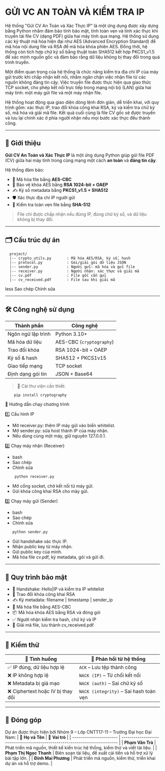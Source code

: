 # GỬI VC AN TOÀN VÀ KIỂM TRA IP


  Hệ thống "Gửi CV An Toàn và Xác Thực IP" là một ứng dụng được xây dựng bằng Python nhằm đảm bảo tính bảo mật, tính toàn vẹn và tính xác thực khi truyền tải file CV (dạng PDF) giữa hai máy tính qua mạng. Hệ thống sử dụng các kỹ thuật mã hóa hiện đại như AES (Advanced Encryption Standard) để mã hóa nội dung file và RSA để mã hóa khóa phiên AES. Đồng thời, hệ thống còn tích hợp chữ ký số bằng thuật toán SHA512 kết hợp PKCS1_v1.5 để xác minh nguồn gốc và đảm bảo rằng dữ liệu không bị thay đổi trong quá trình truyền.

  Một điểm quan trọng của hệ thống là chức năng kiểm tra địa chỉ IP của máy gửi trước khi chấp nhận kết nối, nhằm ngăn chặn việc nhận file từ các nguồn không đáng tin cậy. Việc truyền file được thực hiện qua giao thức TCP socket, cho phép kết nối trực tiếp trong mạng nội bộ (LAN) giữa hai máy tính: một máy gửi file và một máy nhận file.

Hệ thống hoạt động qua giao diện dòng lệnh đơn giản, dễ triển khai, với quy trình gồm: xác thực IP, trao đổi khóa công khai RSA, ký và kiểm tra chữ ký số, mã hóa và giải mã file. Kết quả cuối cùng là file CV gốc sẽ được truyền và lưu lại chính xác ở phía người nhận nếu mọi bước xác thực đều thành công.

---

## 📌 Giới thiệu

**Gửi CV An Toàn và Xác Thực IP** là một ứng dụng Python giúp gửi file PDF (CV) giữa hai máy tính trong cùng mạng một cách **an toàn** và **đáng tin cậy**.

Hệ thống đảm bảo:
- 🔐 Mã hóa file bằng **AES-CBC**
- 🔑 Bảo vệ khóa AES bằng **RSA 1024-bit + OAEP**
- ✍️ Ký số metadata bằng **PKCS1_v1.5 + SHA512**
- 🛡️ Xác thực địa chỉ IP người gửi
- 🧾 Kiểm tra toàn vẹn file bằng **SHA-512**

> File chỉ được chấp nhận nếu đúng IP, đúng chữ ký số, và dữ liệu không bị thay đổi.

---

## 🗂️ Cấu trúc dự án

      project/
      |-- crypto_utils.py       : Mã hóa AES/RSA, ký số, hash
      |-- protocol.py           : Gói/giải gói dữ liệu JSON
      |-- sender.py             : Người gửi: mã hóa và gửi file
      |-- receiver.py           : Người nhận: xác thực và giải mã
      |-- cv.pdf                : File gốc cần gửi
      |-- cv_received.pdf       : File sau khi giải mã


less
Sao chép
Chỉnh sửa

---

## 🛠️ Công nghệ sử dụng

| Thành phần      | Công nghệ                         |
|------------------|-----------------------------------|
| Ngôn ngữ lập trình | Python 3.10+                    |
| Mã hóa dữ liệu   | AES-CBC (`cryptography`)          |
| Trao đổi khóa    | RSA 1024-bit + OAEP               |
| Ký số & hash     | SHA512 + PKCS1v15                 |
| Giao tiếp mạng   | TCP socket                        |
| Định dạng gói tin| JSON + Base64                     |

> 🔧 Cài thư viện cần thiết:

        pip install cryptography

🚀 Hướng dẫn chạy chương trình

1️⃣ Cấu hình IP

- Mở receiver.py: thêm IP máy gửi vào biến whitelist.
- Mở sender.py: sửa host thành IP của máy nhận.
- Nếu dùng cùng một máy, giữ nguyên 127.0.0.1.

2️⃣ Chạy máy nhận (Receiver)
- bash
- Sao chép
- Chỉnh sửa
     ```bash
      python receiver.py
- Mở cổng socket, chờ kết nối từ máy gửi.
- Gửi khóa công khai RSA cho máy gửi.

3️⃣ Chạy máy gửi (Sender)
- bash
- Sao chép
- Chỉnh sửa
    ```bash
    python sender.py
- Gửi handshake xác thực IP.
- Nhận public key từ máy nhận.
- Gửi public key của mình.
- Mã hóa file cv.pdf, ký metadata, gói và gửi đi.

---
## 🔄 Quy trình bảo mật
- 🤝 Handshake: Hello|IP và kiểm tra IP whitelist
- 🔑 Trao đổi khóa công khai RSA
- ✍️ Ký metadata: filename | timestamp | sender_ip
- 🔐 Mã hóa file bằng AES-CBC
- 📦 Mã hóa khóa AES bằng RSA và đóng gói
- ✅ Người nhận kiểm tra hash, chữ ký và IP
- 📁 Giải mã file, lưu thành cv_received.pdf

---
## 🧪 Kiểm thử
| 🧪 **Tình huống**                | 💬 **Phản hồi từ hệ thống**            |
| -------------------------------- | -------------------------------------- |
| ✅ IP đúng, dữ liệu hợp lệ        | `ACK` – Lưu tệp thành công             |
| ❌ IP không hợp lệ                | `NACK (IP)` – Từ chối kết nối          |
| ❌ Metadata bị giả mạo            | `NACK (auth)` – Sai chữ ký số          |
| ❌ Ciphertext hoặc IV bị thay đổi | `NACK (integrity)` – Sai hash toàn vẹn |

---
## 🤝 Đóng góp
Dự án được thực hiện bởi Nhóm 9 – Lớp CNTT17-11 – Trường Đại học Đại Nam:
| 👤 **Họ và Tên**        | 🎯 **Vai trò**                                                               |
| ----------------------- | ---------------------------------------------------------------------------- |
| **Phạm Văn Trà**        | Phát triển mã nguồn, thiết kế kiến trúc hệ thống, kiểm thử và viết tài liệu. |
| **Phạm Thị Ngọc Thanh** | Biên soạn tài liệu, đề xuất cải tiến và hỗ trợ xử lý bài tập lớn.            |
| **Đinh Mai Phương**     | Phát triển mã nguồn, kiểm thử, triển khai dự án và hỗ trợ demo.              |

